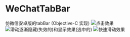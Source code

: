 # WeChatTabBar
仿微信安卓版的tabBar (Objective-C 实现)
![点击效果](http://7xnh5e.com1.z0.glb.clouddn.com/仿微信tabBar1.gif)
![滑动逐渐隐藏(失效的)和显示效果(选中的)](http://7xnh5e.com1.z0.glb.clouddn.com/仿微信tabBar2.gif)
![快速滑动效果](http://7xnh5e.com1.z0.glb.clouddn.com/仿微信tabBar3.gif)
